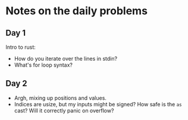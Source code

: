 # Notes on the daily problems

## Day 1

Intro to rust:
* How do you iterate over the lines in stdin?
* What's for loop syntax?

## Day 2

* Argh, mixing up positions and values.
* Indices are usize, but my inputs might be signed? How safe is the `as` cast?
  Will it correctly panic on overflow?
